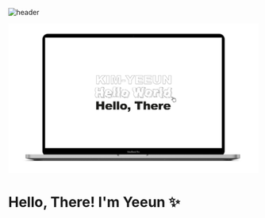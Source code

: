 ![header](https://capsule-render.vercel.app/api?type=rect&&color=0:b2dfdb,100:00796b&height=150&section=header&text=C%20o%20n%20a%20t%20u%20s&fontSize=50&fontAlignY=50&fontColor=000000)

<p align="center"><img src="./helloworld.png" alt="profile" width="600px"></p>

# Hello, There! I'm Yeeun ✨

<!--
**cona-tus/cona-tus** is a ✨ _special_ ✨ repository because its `README.md` (this file) appears on your GitHub profile.

Here are some ideas to get you started:

- 🔭 I’m currently working on ...
- 🌱 I’m currently learning ...
- 👯 I’m looking to collaborate on ...
- 🤔 I’m looking for help with ...
- 💬 Ask me about ...
- 📫 How to reach me: ...
- 😄 Pronouns: ...
- ⚡ Fun fact: ...
-->
